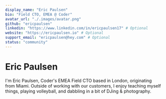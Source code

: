 ```yaml
---
display_name: "Eric Paulsen"
bio: "Field CTO, EMEA @ Coder"
avatar_url: "./.images/avatar.png"
github: "ericpaulsen"
linkedin: "https://www.linkedin.com/in/ericpaulsen17" # Optional
website: "https://ericpaulsen.io" # Optional
support_email: "ericpaulsen@hey.com" # Optional
status: "community"
---
```


# Eric Paulsen

I'm Eric Paulsen, Coder's EMEA Field CTO based in London, originating from Miami.
Outside of working with our customers, I enjoy teaching myself things,
playing volleyball, and dabbling in a bit of DJing & photography.
